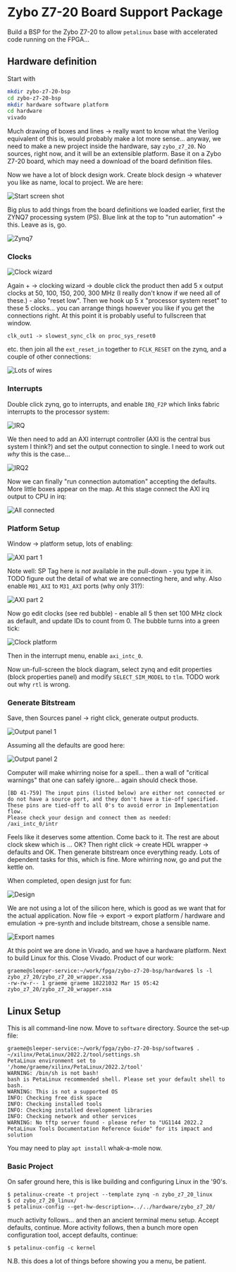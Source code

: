 # Zybo Z7-20 Board Support Package

Build a BSP for the Zybo Z7-20 to allow `petalinux` base with accelerated code running on the FPGA...

## Hardware definition

Start with

```bash
mkdir zybo-z7-20-bsp
cd zybo-z7-20-bsp
mkdir hardware software platform
cd hardware
vivado
```

Much drawing of boxes and lines -> really want to know what the Verilog equivalent of this is, would probably make a lot more sense... anyway, we need to make a new project inside the hardware, say `zybo_z7_20`. No sources, right now, and it will be an extensible platform. Base it on a Zybo Z7-20 board, which may need a download of the board definition files.

Now we have a lot of block design work. Create block design -> whatever you like as name, local to project. We are here:

![Start screen shot](./14-images/start-block-design.png)

Big plus to add things from the board definitions we loaded earlier, first the ZYNQ7 processing system (PS). Blue link at the top to "run automation" -> this. Leave as is, go.

![Zynq7](./14-images/zynq.png)

### Clocks

![Clock wizard](./14-images/clocks.png)

Again + -> clocking wizard -> double click the product then add 5 x output clocks at 50, 100, 150, 200, 300 MHz (I really don't know if we need all of these.) - also "reset low". Then we hook up 5 x "processor system reset" to these 5 clocks... you can arrange things however you like if you get the connections right. At this point it is probably useful to fullscreen that window.

```
clk_out1 -> slowest_sync_clk on proc_sys_reset0
```

etc. then join all the `ext_reset_in` together to `FCLK_RESET` on the zynq, and a couple of other connections:

![Lots of wires](./14-images/wired.png)

### Interrupts

Double click zynq, go to interrupts, and enable `IRQ_F2P` which links fabric interrupts to the processor system:

![IRQ](./14-images/irq.png)

We then need to add an AXI interrupt controller (AXI is the central bus system I think?) and set the output connection to single. I need to work out _why_ this is the case...

![IRQ2](./14-images/irq2.png)

Now we can finally "run connection automation" accepting the defaults. More little boxes appear on the map. At this stage connect the AXI irq output to CPU in irq:

![All connected](./14-images/connected.png)

### Platform Setup

Window -> platform setup, lots of enabling:

![AXI part 1](./14-images/axi1.png)

Note well: SP Tag here is _not_ available in the pull-down - you type it in. TODO figure out the detail of what we are connecting here, and why. Also enable `M01_AXI` to `M31_AXI` ports (why only 31?):

![AXI part 2](./14-images/axi2.png)

Now go edit clocks (see red bubble) - enable all 5 then set 100 MHz clock as default, and update IDs to count from 0. The bubble turns into a green tick:

![Clock platform](./14-images/clock_setup.png)

Then in the interrupt menu, enable `axi_intc_0`.

Now un-full-screen the block diagram, select zynq and edit properties (block properties panel) and modify `SELECT_SIM_MODEL` to `tlm`. TODO work out why `rtl` is wrong.

### Generate Bitstream

Save, then Sources panel -> right click, generate output products.

![Output panel 1](./14-images/bitstream1.png)

Assuming all the defaults are good here:

![Output panel 2](./14-images/bitstream2.png)

Computer will make whirring noise for a spell... then a wall of "critical warnings" that one can safely ignore... again should check those.

```
[BD 41-759] The input pins (listed below) are either not connected or do not have a source port, and they don't have a tie-off specified. These pins are tied-off to all 0's to avoid error in Implementation flow.
Please check your design and connect them as needed: 
/axi_intc_0/intr
```

Feels like it deserves some attention. Come back to it. The rest are about clock skew which is ... OK? Then right click -> create HDL wrapper -> defaults and OK. Then generate bitstream once everything ready. Lots of dependent tasks for this, which is fine. More whirring now, go and put the kettle on.

When completed, open design just for fun:

![Design](./14-images/design.png)

We are not using a lot of the silicon here, which is good as we want that for the actual application. Now file -> export -> export platform / hardware and emulation -> pre-synth and include bitstream, chose a sensible name. 

![Export names](./14-images/export_names.png)

At this point we are done in Vivado, and we have a hardware platform. Next to build Linux for this. Close Vivado. Product of our work:

```
graeme@sleeper-service:~/work/fpga/zybo-z7-20-bsp/hardware$ ls -l zybo_z7_20/zybo_z7_20_wrapper.xsa 
-rw-rw-r-- 1 graeme graeme 18221032 Mar 15 05:42 zybo_z7_20/zybo_z7_20_wrapper.xsa
```

## Linux Setup

This is all command-line now. Move to `software` directory. Source the set-up file:

```
graeme@sleeper-service:~/work/fpga/zybo-z7-20-bsp/software$ . ~/xilinx/PetaLinux/2022.2/tool/settings.sh 
PetaLinux environment set to '/home/graeme/xilinx/PetaLinux/2022.2/tool'
WARNING: /bin/sh is not bash! 
bash is PetaLinux recommended shell. Please set your default shell to bash.
WARNING: This is not a supported OS
INFO: Checking free disk space
INFO: Checking installed tools
INFO: Checking installed development libraries
INFO: Checking network and other services
WARNING: No tftp server found - please refer to "UG1144 2022.2 PetaLinux Tools Documentation Reference Guide" for its impact and solution
```

You may need to play `apt install` whak-a-mole now.

### Basic Project

On safer ground here, this is like building and configuring Linux in the '90's.

```
$ petalinux-create -t project --template zynq -n zybo_z7_20_linux
$ cd zybo_z7_20_linux/
$ petalinux-config --get-hw-description=../../hardware/zybo_z7_20/
```

much activity follows... and then an ancient terminal menu setup. Accept defaults, continue. More activity follows, then a bunch more open configuration tool, accept defaults, continue:

```
$ petalinux-config -c kernel
```

N.B. this does a lot of things before showing you a menu, be patient. 